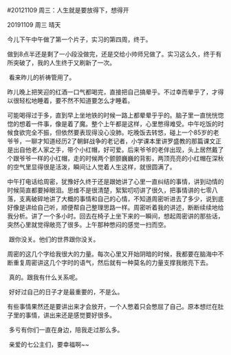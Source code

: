  #20121109  周三：人生就是要放得下，想得开

20191109 周三  晴天

  今儿下午中午做了第一个片子，实习的第四周，终于。

​    做到8点半还是剩了一小段没做完，还是交给小帅师兄做了。实习这么久，终于有所突破了，我的人生终于又刷新了一次。

​    看来昨儿的祈祷管用了。

​    昨儿晚上把笑迎的红酒一口气都喝完，直接把自己搞晕乎。不过幸而晕乎了，才得以很轻松地睡着，要不然不知道要怎么才睡着。

   可能喝得过于多，直到早上坐地铁的时候一路上都晕晕乎乎的。脑子里一直恍恍惚惚的想着一件事，像是着了魔。整个上午都是这样，心里憋得难受。中午吃饭的时候食欲完全不振，但依然要表现得没心没肺。吃晚饭去转悠，碰上一个85岁的老爷爷，一聊才知道经历2了朝鲜战争的老记者，小学课本里讲罗盛教的那篇课文正是出自他老人家之手，带个小红帽，好可爱。后来爷爷的老伴出现，头上居然戴了个跟爷爷一样的小红帽，走的时候两个颤颤巍巍的背影，两顶亮亮的小红帽在深秋的空气里显得很是活泼，瞬间让人觉着人生这样，就很圆满了。

​    中午打电话给周密，犹豫好久终于还是跟她讲了心里一直纠结的事情，讲到动情的时候简直都要掉眼泪。思维不是很清楚，絮絮叨叨讲了很久，把事情讲的七零八落，支离破碎地讲了大概的事情和自己的心情，不知道周密听进去了多少，说到底好像是讲给自己听，顺便帮自己整理思路一样。周密听着我的讲述，断断续续地给我分析。讲了一个多小时。回去在椅子上坐下来的一瞬间，想起周密讲的那些话，突然心里就觉得敞亮了很多。上午那种憋闷的感觉一扫而空。

​    跟你没关。他们的世界跟你没关。

​    周密的这几个字给我很大的力量。每次心里又开始阴暗的时候，我都要在脑海中不断重复周密讲这几个字时的语气，然后就有一种莫名的力量支撑我敞亮下去。

​    真的。跟我有什么关系呢。

​    好好过自己的日子才是最重要的，不是么。

​    有些事情果然还是要讲出来才会放开，一个人憋着只会憋屈了自己。原本想烂在肚子里的事情，讲出来还是感觉要好很多。

​    多亏有你们一直在身边，陪我走过那么多。

​    亲爱的七公主们，要幸福啊~~

   